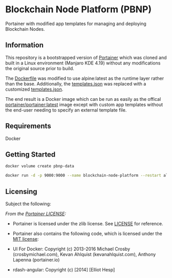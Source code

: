 # Blockchain Node Platform (PBNP)

Portainer with modified app templates for managing and deploying Blockchain Nodes.

## Information

This repository is a bootstrapped version of [Portainer](https://www.github.com/portainer/portainer) which was cloned and built in a Linux environment (Manjaro KDE 4.19) without any modifications the original source prior to build.

The [Dockerfile](https://github.com/portainer/portainer/blob/master/build/linux/Dockerfile) was modified to use alpine:latest as the runtime layer rather than the base.
Additionally, the [templates.json](https://www.github.com/portainer/portainer) was replaced with a customized [templates.json](https://gitlab.com/appealtoheavenllc/portainer-templates/raw/master/node-templates.json).

The end result is a Docker image which can be run as easily as the offical [portainer/portainer:latest](https://hub.docker.com/r/portainer/portainer/) image except with custom app templates without the end-user needing to specify an external template file.

## Requirements

Docker

## Getting Started

```bash
docker volume create pbnp-data

docker run -d -p 9000:9000 --name blockchain-node-platform --restart always -v /var/run/docker.sock:/var/run/docker.sock -v blockchain-node-platform-data:/data registry.gitlab.com/appealtoheavenllc/blockchain-node-platform:latest -H unix:///var/run/docker.sock

```

## Licensing

Subject the following:

*From the [Portainer LICENSE](https://github.com/portainer/portainer/blob/develop/LICENSE):*

- Portainer is licensed under the zlib license. See [LICENSE](./LICENSE) for reference.

- Portainer also contains the following code, which is licensed under the [MIT license](https://opensource.org/licenses/MIT):

- UI For Docker: Copyright (c) 2013-2016 Michael Crosby (crosbymichael.com), Kevan Ahlquist (kevanahlquist.com), Anthony Lapenna (portainer.io)

- rdash-angular: Copyright (c) [2014] [Elliot Hesp]